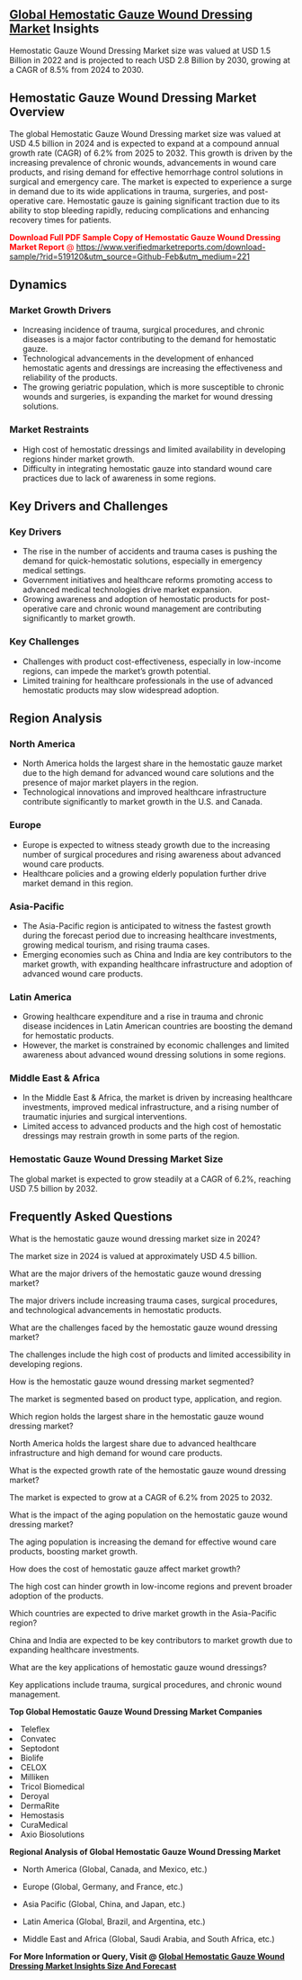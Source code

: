 <h2><a href="https://www.verifiedmarketreports.com/download-sample/?rid=519120&amp;utm_source=Github&amp;utm_medium=221" target="_blank">Global Hemostatic Gauze Wound Dressing Market</a> Insights</h2><p>Hemostatic Gauze Wound Dressing Market size was valued at USD 1.5 Billion in 2022 and is projected to reach USD 2.8 Billion by 2030, growing at a CAGR of 8.5% from 2024 to 2030.</p><p><h2>Hemostatic Gauze Wound Dressing Market Overview</h2> <p>The global Hemostatic Gauze Wound Dressing market size was valued at USD 4.5 billion in 2024 and is expected to expand at a compound annual growth rate (CAGR) of 6.2% from 2025 to 2032. This growth is driven by the increasing prevalence of chronic wounds, advancements in wound care products, and rising demand for effective hemorrhage control solutions in surgical and emergency care. The market is expected to experience a surge in demand due to its wide applications in trauma, surgeries, and post-operative care. Hemostatic gauze is gaining significant traction due to its ability to stop bleeding rapidly, reducing complications and enhancing recovery times for patients.</p> <p><p><span class=""><span style="color: #ff0000;"><strong>Download Full PDF Sample Copy of Hemostatic Gauze Wound Dressing Market Report</strong> @ </span><a href="https://www.verifiedmarketreports.com/download-sample/?rid=519120&amp;utm_source=Github-Feb&amp;utm_medium=221" target="_blank">https://www.verifiedmarketreports.com/download-sample/?rid=519120&amp;utm_source=Github-Feb&amp;utm_medium=221</a></span></p></p> <h2>Dynamics</h2> <h3>Market Growth Drivers</h3> <ul> <li>Increasing incidence of trauma, surgical procedures, and chronic diseases is a major factor contributing to the demand for hemostatic gauze.</li> <li>Technological advancements in the development of enhanced hemostatic agents and dressings are increasing the effectiveness and reliability of the products.</li> <li>The growing geriatric population, which is more susceptible to chronic wounds and surgeries, is expanding the market for wound dressing solutions.</li> </ul> <h3>Market Restraints</h3> <ul> <li>High cost of hemostatic dressings and limited availability in developing regions hinder market growth.</li> <li>Difficulty in integrating hemostatic gauze into standard wound care practices due to lack of awareness in some regions.</li> </ul> <h2>Key Drivers and Challenges</h2> <h3>Key Drivers</h3> <ul> <li>The rise in the number of accidents and trauma cases is pushing the demand for quick-hemostatic solutions, especially in emergency medical settings.</li> <li>Government initiatives and healthcare reforms promoting access to advanced medical technologies drive market expansion.</li> <li>Growing awareness and adoption of hemostatic products for post-operative care and chronic wound management are contributing significantly to market growth.</li> </ul> <h3>Key Challenges</h3> <ul> <li>Challenges with product cost-effectiveness, especially in low-income regions, can impede the market’s growth potential.</li> <li>Limited training for healthcare professionals in the use of advanced hemostatic products may slow widespread adoption.</li> </ul> <h2>Region Analysis</h2> <h3>North America</h3> <ul> <li>North America holds the largest share in the hemostatic gauze market due to the high demand for advanced wound care solutions and the presence of major market players in the region.</li> <li>Technological innovations and improved healthcare infrastructure contribute significantly to market growth in the U.S. and Canada.</li> </ul> <h3>Europe</h3> <ul> <li>Europe is expected to witness steady growth due to the increasing number of surgical procedures and rising awareness about advanced wound care products.</li> <li>Healthcare policies and a growing elderly population further drive market demand in this region.</li> </ul> <h3>Asia-Pacific</h3> <ul> <li>The Asia-Pacific region is anticipated to witness the fastest growth during the forecast period due to increasing healthcare investments, growing medical tourism, and rising trauma cases.</li> <li>Emerging economies such as China and India are key contributors to the market growth, with expanding healthcare infrastructure and adoption of advanced wound care products.</li> </ul> <h3>Latin America</h3> <ul> <li>Growing healthcare expenditure and a rise in trauma and chronic disease incidences in Latin American countries are boosting the demand for hemostatic products.</li> <li>However, the market is constrained by economic challenges and limited awareness about advanced wound dressing solutions in some regions.</li> </ul> <h3>Middle East & Africa</h3> <ul> <li>In the Middle East & Africa, the market is driven by increasing healthcare investments, improved medical infrastructure, and a rising number of traumatic injuries and surgical interventions.</li> <li>Limited access to advanced products and the high cost of hemostatic dressings may restrain growth in some parts of the region.</li> </ul> <h3>Hemostatic Gauze Wound Dressing Market Size</h3> <p>The global market is expected to grow steadily at a CAGR of 6.2%, reaching USD 7.5 billion by 2032.</p> <h2>Frequently Asked Questions</h2> <p>What is the hemostatic gauze wound dressing market size in 2024?</p> <p>The market size in 2024 is valued at approximately USD 4.5 billion.</p> <p>What are the major drivers of the hemostatic gauze wound dressing market?</p> <p>The major drivers include increasing trauma cases, surgical procedures, and technological advancements in hemostatic products.</p> <p>What are the challenges faced by the hemostatic gauze wound dressing market?</p> <p>The challenges include the high cost of products and limited accessibility in developing regions.</p> <p>How is the hemostatic gauze wound dressing market segmented?</p> <p>The market is segmented based on product type, application, and region.</p> <p>Which region holds the largest share in the hemostatic gauze wound dressing market?</p> <p>North America holds the largest share due to advanced healthcare infrastructure and high demand for wound care products.</p> <p>What is the expected growth rate of the hemostatic gauze wound dressing market?</p> <p>The market is expected to grow at a CAGR of 6.2% from 2025 to 2032.</p> <p>What is the impact of the aging population on the hemostatic gauze wound dressing market?</p> <p>The aging population is increasing the demand for effective wound care products, boosting market growth.</p> <p>How does the cost of hemostatic gauze affect market growth?</p> <p>The high cost can hinder growth in low-income regions and prevent broader adoption of the products.</p> <p>Which countries are expected to drive market growth in the Asia-Pacific region?</p> <p>China and India are expected to be key contributors to market growth due to expanding healthcare investments.</p> <p>What are the key applications of hemostatic gauze wound dressings?</p> <p>Key applications include trauma, surgical procedures, and chronic wound management.</p> </p><p><strong>Top Global Hemostatic Gauze Wound Dressing Market Companies</strong></p><div data-test-id=""><p><li>Teleflex</li><li> Convatec</li><li> Septodont</li><li> Biolife</li><li> CELOX</li><li> Milliken</li><li> Tricol Biomedical</li><li> Deroyal</li><li> DermaRite</li><li> Hemostasis</li><li> CuraMedical</li><li> Axio Biosolutions</li></p><div><strong>Regional Analysis of&nbsp;Global Hemostatic Gauze Wound Dressing Market</strong></div><ul><li dir="ltr"><p dir="ltr">North America&nbsp;(Global, Canada, and Mexico, etc.)</p></li><li dir="ltr"><p dir="ltr">Europe (Global, Germany, and France, etc.)</p></li><li dir="ltr"><p dir="ltr">Asia Pacific&nbsp;(Global, China, and Japan, etc.)</p></li><li dir="ltr"><p dir="ltr">Latin America&nbsp;(Global, Brazil, and Argentina, etc.)</p></li><li dir="ltr">Middle East and Africa&nbsp;(Global, Saudi Arabia, and South Africa, etc.)</li></ul><p><strong>For More Information or Query, Visit @&nbsp;</strong><strong><a href="https://www.verifiedmarketreports.com/product/hemostatic-gauze-wound-dressing-market/?utm_source=Github&amp;utm_medium=221" target="_blank">Global Hemostatic Gauze Wound Dressing Market Insights Size And Forecast</a></strong></p></div>
